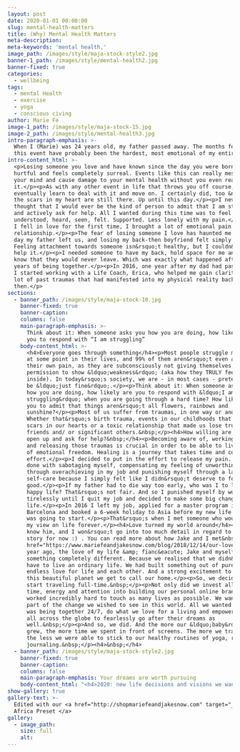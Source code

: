 ```yaml
---
layout: post
date: 2020-01-01 00:00:00
slug: mental-health-matters
title: (Why) Mental Health Matters
meta-description:
meta-keywords: 'mental health,'
image_path: /images/style/maja-stock-style2.jpg
banner-1_path: /images/style/mental-health2.jpg
banner-fixed: true
categories:
  - wellbeing
tags:
  - mental Health
  - exercise
  - yoga
  - conscious civing
author: Marie Fe
image-1_path: /images/style/maja-stock-15.jpg
image-2_path: /images/style/mental-health3.jpg
intro-paragraph-emphasis: >-
  When I (Marie) was 24 years old, my father passed away. The months following
  this event have probably been the hardest, most emotional of my entire life.
intro-content_html: >-
  <p>Losing someone you love and have known since the day you were born is
  hurtful and feels completely surreal. Events like this can really mess with
  your mind and cause damage to your mental health without you even realising
  it.</p><p>As with any other event in life that throws you off course, you
  eventually learn to deal with it and move on. I certainly did, too &ndash; but
  the scars in my heart are still there. Up until this day.</p><p>I never
  thought that I would ever be the kind of person to admit that I am struggling
  and actively ask for help. All I wanted during this time was to feel
  understood, heard, seen, felt. Supported. Less lonely with my pain.</p><p>When
  I fell in love for the first time, I brought a lot of emotional pain into this
  relationship.</p><p>The fear of losing someone I love has haunted me since the
  day my father left us, and losing my back-then boyfriend felt simply horrible.
  Feeling attachment towards someone isn&rsquo;t healthy, but I couldn&rsquo;t
  help it.</p><p>I needed someone to have my back, hold space for me and let me
  know that they would never leave. Which was exactly what happened after 5
  years of being together.</p><p>In 2016, one year after my dad had passed away,
  I started working with a Life Coach, Erica, who helped me gain clarity on a
  lot of past traumas that had manifested into my physical reality back
  then.</p>
sections:
  - banner_path: /images/style/maja-stock-10.jpg
    banner-fixed: true
    banner-caption:
    columns: false
    main-paragraph-emphasis: >-
      Think about it: When someone asks you how you are doing, how likely are
      you to respond with “I am struggling”
    body-content_html: >-
      <h4>Everyone goes through something</h4><p>Most people struggle mentally
      at some point in their lives, and 99% of them aren&rsquo;t even aware of
      their own pain, as they are subconsciously not giving themselves
      permission to show &ldquo;weakness&rdquo; (aka how they TRULY feel on the
      inside). In today&rsquo;s society, we are - in most cases - pretending to
      be &ldquo;just fine&rdquo;.</p><p>Think about it: When someone asks you
      how you are doing, how likely are you to respond with &ldquo;I am
      struggling&rdquo; when you are going through a hard time? How likely are
      you to admit that things aren&rsquo;t all flowers, rainbows and
      sunshine?</p><p>Most of us suffer from traumas, in one way or another.
      Whether that&rsquo;s birth trauma, events in our childhoods that left
      scars in our hearts or a toxic relationship that made us lose trust in our
      friends and/ or significant others.&nbsp;</p><h4>How willing are you to
      open up and ask for help?&nbsp;</h4><p>Becoming aware of, working through
      and releasing those traumas is crucial in order to be able to live a life
      of emotional freedom. Healing is a journey that takes time and consistent
      effort.</p><p>I decided to put in the effort to release my pain. I was
      done with sabotaging myself, compensating my feeling of unworthiness
      through overachieving in my job and punishing myself through a lack of
      self-care because I simply felt like I didn&rsquo;t deserve to feel
      good.</p><p>If my father had to die way too early, who was I to live a
      happy life? That&rsquo;s not fair. And so I punished myself by working
      tirelessly until I quit my job and decided to make some big changes in my
      life.</p><p>In 2016 I left my job, applied for a master program in
      Barcelona and booked a 6-week holiday to Asia before my new life in Spain
      was going to start.</p><p>That&rsquo;s when I met someone who would change
      my view on life forever.</p><h4>Love turned my world around</h4><p>You all
      know him, and I won&rsquo;t go into too much detail in regard to our love
      story for now :) . You can read more about how Jake and I met&nbsp;<a
      href="https://www.mariefeandjakesnow.com/blog/2018/12/14/our-love-story">here.</a></p><p>1
      year ago, the love of my life &amp; fianc&eacute; Jake and myself became
      something completely different. Because we realised that we didn&rsquo;t
      have to live an ordinary life. We had built something out of pure passion,
      endless love for life and each other. And a strong excitement to explore
      this beautiful planet we get to call our home.</p><p>So, we decided to
      start traveling full-time.&nbsp;</p><p>Not only did we invest all of our
      time, energy and attention into building our personal online brand, but
      worked incredibly hard to touch as many lives as possible. We wanted to be
      part of the change we wished to see in this world. All we wanted back then
      was being together 24/7, do what we love for a living and empower people
      all across the globe to fearlessly go after their dreams as
      well.&nbsp;</p><p>And so, we did. And the more our &ldquo;baby&rdquo;
      grew, the more time we spent in front of screens. The more we traveled,
      the less we were able to stick to our healthy routines of yoga, reading,
      journaling.&nbsp;</p><h4>&nbsp;</h4>
  - banner_path: /images/style/maja-stock-style2.jpg
    banner-fixed: true
    banner-caption:
    columns: false
    main-paragraph-emphasis: Your dreams are worth pursuing
    body-content_html: "<h4>2020: new life decisions and visions we want to manifest</h4><p>Now our goal is to get back on track in 2020. Stick to our routines, reach our new goals. I will definitely talk about our goals and how we define them in our stories in a next blog post.</p><p>In order to deal with our new life decisions, I started talking to my new life coach, Laura, a couple of months ago. Whenever I feel like I need advice from someone who has a neutral opinion about my life, I call her.</p><p>A life coach is offering guidance by clarifying and supporting the achievement of personal and professional goals. He or she is helping you to improve communication skills and establishing a work-life-balance in order to strengthen your mental health. But also finding your worth, working on your mental health as well as a sense of confidence and self-love.</p><p>Life is beautiful, but it can also be extremely overwhelming sometimes especially when you&rsquo;re trying to find a balance between your work, social life, self-care and everything in between. This is what Laura is helping me with. \uFEFF</p><h4>Your dreams are worth pursuing</h4><p>Working with a life coach feels more aligned with me than seeing a therapist. I want someone to ask me questions that would help me find the answers within myself. Not someone who has read all the books, but still has no idea how I was actually feeling.</p><p>If you&rsquo;re struggling with your mental health, if you&rsquo;re going through a hard time, giving into self-sabotage and feel like you aren&rsquo;t worthy of living a life you love, don&rsquo;t be afraid to ask for help. Because your mental health matters.</p><p>That&rsquo;s why I thought I would share some great books Laura recommended to me as well as her details in case you&rsquo;re consider hiring someone to support you on your journey towards a more aligned and balanced life.</p><h4>Books to read</h4><p><a href=\"https://www.amazon.de/gp/product/B00NTPC5GK/ref=as_li_ss_tl?ie=UTF8&amp;language=de_DE&amp;linkCode=sl1&amp;linkId=ffada430baaec3f34fef2e8f99bf8b30&amp;tag=lauraherde-21\">- The Power of vulnerability</a></p><p>-&nbsp;<a href=\"https://www.amazon.de/gp/product/178180933X/ref=as_li_ss_tl?ie=UTF8&amp;language=de_DE&amp;linkCode=sl1&amp;linkId=47d128af22d166280186c4ba7ae303a8&amp;tag=lauraherde-21\">The Universe has your back</a></p><p>-&nbsp;<a href=\"https://amzn.to/2C0Sf6k\">50 ways to yay</a>-&nbsp;</p><p><a href=\"https://www.amazon.de/gp/product/3492058736/ref=as_li_ss_tl?ie=UTF8&amp;language=de_&amp;linkCode=sl1&amp;linkId=649976911d40ac8552c0528e167adc6e&amp;tag=lauraherde-21\">Die Kunst des guten Lebens</a></p><p>If you&rsquo;re looking for a life coach, feel free to contact Laura directly, she is really awesome and know what she is doing, I can really recommend working with her :)</p><p>Laura Herde - Website:&nbsp;<a href=\"http://www.lauraherde.com/\">www.lauraherde.com</a>&nbsp;Coaching Programs:&nbsp;<a href=\"https://www.lauraherde.com/work-with-me\">https://www.lauraherde.com/work-with-me</a>&nbsp;Instagram: @<a href=\"https://www.instagram.com/laura.herde/\">laura.herde</a></p>"
show-gallery: true
gallery-text: >-
  Edited with our <a href="http://shopmariefeandjakesnow.com" target="_blank">
  Africa Preset </a>
gallery:
  - image_path:
    size: full
    alt:
---
```

